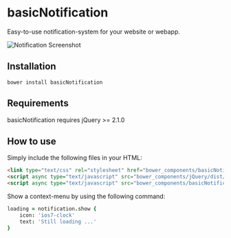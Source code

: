 # basicNotification

Easy-to-use notification-system for your website or webapp.

![Notification Screenshot](http://l.electerious.com/uploads/big/0721157332ff59313b7601382036a20b.png)

## Installation

	bower install basicNotification
	
## Requirements

basicNotification requires jQuery >= 2.1.0
	
## How to use

Simply include the following files in your HTML:

```html
<link type="text/css" rel="stylesheet" href="bower_components/basicNotification/dist/basicNotification.min.css">
<script async type="text/javascript" src="bower_components/jQuery/dist/jquery.min.js"></script>
<script async type="text/javascript" src="bower_components/basicNotification/dist/basicNotification.min.js"></script>
```

Show a context-menu by using the following command:

```coffee
loading = notification.show {
	icon: 'ios7-clock'
	text: 'Still loading ...'
}
```
